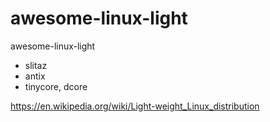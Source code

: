 # awesome-linux-light
awesome-linux-light
- slitaz
- antix
- tinycore, dcore

https://en.wikipedia.org/wiki/Light-weight_Linux_distribution
